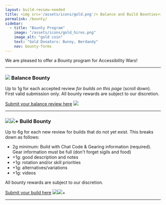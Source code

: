 ```yaml
---
layout: build-review-needed
title: <img src='/assets/icons/gold.png'/> Balance and Build Bounties<img src='/assets/icons/gold.png'/>
permalink: /bounty/
sidebar:
  - title: "Bounty Program"
    image: "/assets/icons/gold_hires.png"
    image_alt: "gold coin"
    text: "Gold Donators: Bunny, Berdandy"
    nav: bounty-forms
---
```


We are pleased to offer a Bounty program for Accessibility Wars!

--- 

### <img src='/assets/icons/gold.png'/> Balance Bounty

Up to 1g for each accepted review _for builds on this page_ (scroll down). First valid submission only. All bounty rewards are subject to our discretion.

[Submit your balance review here](https://forms.gle/LXpVxeciPdiUCMt76) <img src='/assets/icons/gold.png'/> 

--- 

### <img src='/assets/icons/gold.png'/><img src='/assets/icons/gold.png'/>+ Build Bounty

Up to 6g for each new review for builds that do not yet exist. This breaks down as follows:
  * 2g minimum: Build with Chat Code & Gearing information (required). Gear information must be full (don't forget sigils and food)
  * +1g: good description and notes
  * +1g: rotation and/or skill priorities
  * +1g: alternatives/variations
  * +1g: videos

All bounty rewards are subject to our discretion.

[Submit your build here](https://forms.gle/d2cdHbx3P7JyK3GD9) <img src='/assets/icons/gold.png'/><img src='/assets/icons/gold.png'/>+ 

---

